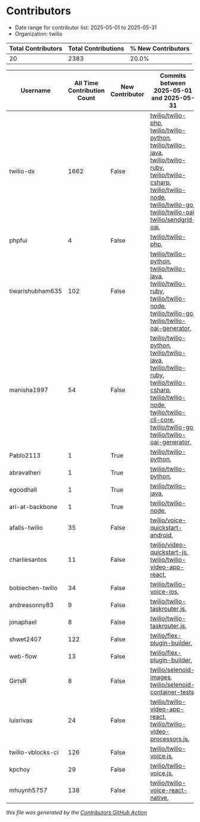 # Contributors

- Date range for contributor list:  2025-05-01 to 2025-05-31
- Organization: twilio

| Total Contributors | Total Contributions | % New Contributors |
| --- | --- | --- |
| 20 | 2383 | 20.0% |

| Username | All Time Contribution Count | New Contributor | Commits between 2025-05-01 and 2025-05-31 |
| --- | --- | --- | --- |
| twilio-dx | 1662 | False | [twilio/twilio-php](https://github.com/twilio/twilio-php/commits?author=twilio-dx&since=2025-05-01&until=2025-05-31), [twilio/twilio-python](https://github.com/twilio/twilio-python/commits?author=twilio-dx&since=2025-05-01&until=2025-05-31), [twilio/twilio-java](https://github.com/twilio/twilio-java/commits?author=twilio-dx&since=2025-05-01&until=2025-05-31), [twilio/twilio-ruby](https://github.com/twilio/twilio-ruby/commits?author=twilio-dx&since=2025-05-01&until=2025-05-31), [twilio/twilio-csharp](https://github.com/twilio/twilio-csharp/commits?author=twilio-dx&since=2025-05-01&until=2025-05-31), [twilio/twilio-node](https://github.com/twilio/twilio-node/commits?author=twilio-dx&since=2025-05-01&until=2025-05-31), [twilio/twilio-go](https://github.com/twilio/twilio-go/commits?author=twilio-dx&since=2025-05-01&until=2025-05-31), [twilio/twilio-oai](https://github.com/twilio/twilio-oai/commits?author=twilio-dx&since=2025-05-01&until=2025-05-31), [twilio/sendgrid-oai](https://github.com/twilio/sendgrid-oai/commits?author=twilio-dx&since=2025-05-01&until=2025-05-31),  |
| phpfui | 4 | False | [twilio/twilio-php](https://github.com/twilio/twilio-php/commits?author=phpfui&since=2025-05-01&until=2025-05-31),  |
| tiwarishubham635 | 102 | False | [twilio/twilio-python](https://github.com/twilio/twilio-python/commits?author=tiwarishubham635&since=2025-05-01&until=2025-05-31), [twilio/twilio-java](https://github.com/twilio/twilio-java/commits?author=tiwarishubham635&since=2025-05-01&until=2025-05-31), [twilio/twilio-ruby](https://github.com/twilio/twilio-ruby/commits?author=tiwarishubham635&since=2025-05-01&until=2025-05-31), [twilio/twilio-node](https://github.com/twilio/twilio-node/commits?author=tiwarishubham635&since=2025-05-01&until=2025-05-31), [twilio/twilio-go](https://github.com/twilio/twilio-go/commits?author=tiwarishubham635&since=2025-05-01&until=2025-05-31), [twilio/twilio-oai-generator](https://github.com/twilio/twilio-oai-generator/commits?author=tiwarishubham635&since=2025-05-01&until=2025-05-31),  |
| manisha1997 | 54 | False | [twilio/twilio-python](https://github.com/twilio/twilio-python/commits?author=manisha1997&since=2025-05-01&until=2025-05-31), [twilio/twilio-java](https://github.com/twilio/twilio-java/commits?author=manisha1997&since=2025-05-01&until=2025-05-31), [twilio/twilio-ruby](https://github.com/twilio/twilio-ruby/commits?author=manisha1997&since=2025-05-01&until=2025-05-31), [twilio/twilio-csharp](https://github.com/twilio/twilio-csharp/commits?author=manisha1997&since=2025-05-01&until=2025-05-31), [twilio/twilio-node](https://github.com/twilio/twilio-node/commits?author=manisha1997&since=2025-05-01&until=2025-05-31), [twilio/twilio-cli-core](https://github.com/twilio/twilio-cli-core/commits?author=manisha1997&since=2025-05-01&until=2025-05-31), [twilio/twilio-go](https://github.com/twilio/twilio-go/commits?author=manisha1997&since=2025-05-01&until=2025-05-31), [twilio/twilio-oai-generator](https://github.com/twilio/twilio-oai-generator/commits?author=manisha1997&since=2025-05-01&until=2025-05-31),  |
| Pablo2113 | 1 | True | [twilio/twilio-python](https://github.com/twilio/twilio-python/commits?author=Pablo2113&since=2025-05-01&until=2025-05-31),  |
| abravalheri | 1 | True | [twilio/twilio-python](https://github.com/twilio/twilio-python/commits?author=abravalheri&since=2025-05-01&until=2025-05-31),  |
| egoodhall | 1 | True | [twilio/twilio-java](https://github.com/twilio/twilio-java/commits?author=egoodhall&since=2025-05-01&until=2025-05-31),  |
| ari-at-backbone | 1 | True | [twilio/twilio-node](https://github.com/twilio/twilio-node/commits?author=ari-at-backbone&since=2025-05-01&until=2025-05-31),  |
| afalls-twilio | 35 | False | [twilio/voice-quickstart-android](https://github.com/twilio/voice-quickstart-android/commits?author=afalls-twilio&since=2025-05-01&until=2025-05-31),  |
| charliesantos | 11 | False | [twilio/video-quickstart-js](https://github.com/twilio/video-quickstart-js/commits?author=charliesantos&since=2025-05-01&until=2025-05-31), [twilio/twilio-video-app-react](https://github.com/twilio/twilio-video-app-react/commits?author=charliesantos&since=2025-05-01&until=2025-05-31),  |
| bobiechen-twilio | 34 | False | [twilio/twilio-voice-ios](https://github.com/twilio/twilio-voice-ios/commits?author=bobiechen-twilio&since=2025-05-01&until=2025-05-31),  |
| andreasonny83 | 9 | False | [twilio/twilio-taskrouter.js](https://github.com/twilio/twilio-taskrouter.js/commits?author=andreasonny83&since=2025-05-01&until=2025-05-31),  |
| jonaphael | 8 | False | [twilio/twilio-taskrouter.js](https://github.com/twilio/twilio-taskrouter.js/commits?author=jonaphael&since=2025-05-01&until=2025-05-31),  |
| shwet2407 | 122 | False | [twilio/flex-plugin-builder](https://github.com/twilio/flex-plugin-builder/commits?author=shwet2407&since=2025-05-01&until=2025-05-31),  |
| web-flow | 13 | False | [twilio/flex-plugin-builder](https://github.com/twilio/flex-plugin-builder/commits?author=web-flow&since=2025-05-01&until=2025-05-31),  |
| GirtsR | 8 | False | [twilio/selenoid-images](https://github.com/twilio/selenoid-images/commits?author=GirtsR&since=2025-05-01&until=2025-05-31), [twilio/selenoid-container-tests](https://github.com/twilio/selenoid-container-tests/commits?author=GirtsR&since=2025-05-01&until=2025-05-31),  |
| luisrivas | 24 | False | [twilio/twilio-video-app-react](https://github.com/twilio/twilio-video-app-react/commits?author=luisrivas&since=2025-05-01&until=2025-05-31), [twilio/twilio-video-processors.js](https://github.com/twilio/twilio-video-processors.js/commits?author=luisrivas&since=2025-05-01&until=2025-05-31),  |
| twilio-vblocks-ci | 126 | False | [twilio/twilio-voice.js](https://github.com/twilio/twilio-voice.js/commits?author=twilio-vblocks-ci&since=2025-05-01&until=2025-05-31),  |
| kpchoy | 29 | False | [twilio/twilio-voice.js](https://github.com/twilio/twilio-voice.js/commits?author=kpchoy&since=2025-05-01&until=2025-05-31),  |
| mhuynh5757 | 138 | False | [twilio/twilio-voice-react-native](https://github.com/twilio/twilio-voice-react-native/commits?author=mhuynh5757&since=2025-05-01&until=2025-05-31),  |

 _this file was generated by the [Contributors GitHub Action](https://github.com/github/contributors)_

